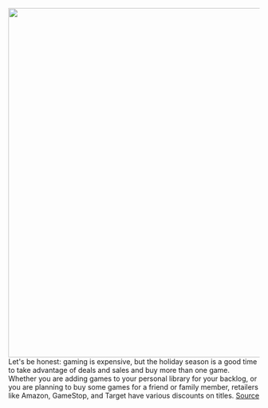 <img src='https://cdn.vox-cdn.com/thumbor/3JseDCZJ9VolR2ZUhCWXB68imcs=/0x0:3840x2049/1200x800/filters:focal(1613x718:2227x1332)/cdn.vox-cdn.com/uploads/chorus_image/image/67980386/2510225ee9c2de1d4fe3.92212639_TLOUPII_Review_Screenshot_19.0.jpg' width='700px' /><br/>
Let's be honest: gaming is expensive, but the holiday season is a good time to take advantage of deals and sales and buy more than one game. Whether you are adding games to your personal library for your backlog, or you are planning to buy some games for a friend or family member, retailers like Amazon, GameStop, and Target have various discounts on titles.
<a href='https://www.theverge.com/21587101/black-friday-game-gaming-deals-ps4-ps5-xbox-switch-cyber-monday'> Source <a/>